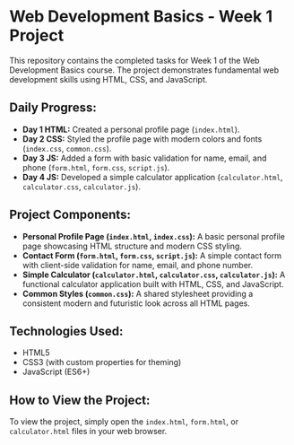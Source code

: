 # Web Development Basics - Week 1 Project

This repository contains the completed tasks for Week 1 of the Web Development Basics course. The project demonstrates fundamental web development skills using HTML, CSS, and JavaScript.

## Daily Progress:

- **Day 1 HTML:** Created a personal profile page (`index.html`).
- **Day 2 CSS:** Styled the profile page with modern colors and fonts (`index.css`, `common.css`).
- **Day 3 JS:** Added a form with basic validation for name, email, and phone (`form.html`, `form.css`, `script.js`).
- **Day 4 JS:** Developed a simple calculator application (`calculator.html`, `calculator.css`, `calculator.js`).

## Project Components:

- **Personal Profile Page (`index.html`, `index.css`):** A basic personal profile page showcasing HTML structure and modern CSS styling.
- **Contact Form (`form.html`, `form.css`, `script.js`):** A simple contact form with client-side validation for name, email, and phone number.
- **Simple Calculator (`calculator.html`, `calculator.css`, `calculator.js`):** A functional calculator application built with HTML, CSS, and JavaScript.
- **Common Styles (`common.css`):** A shared stylesheet providing a consistent modern and futuristic look across all HTML pages.

## Technologies Used:

- HTML5
- CSS3 (with custom properties for theming)
- JavaScript (ES6+)

## How to View the Project:

To view the project, simply open the `index.html`, `form.html`, or `calculator.html` files in your web browser.
